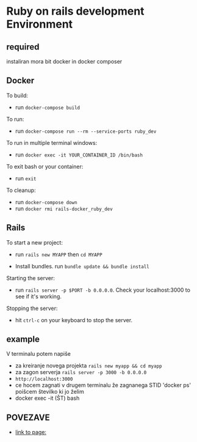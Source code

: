 # Ruby on rails development Environment #


## required
instaliran mora bit docker in docker composer

## Docker

To build:

- run `docker-compose build`

To run:

- run `docker-compose run --rm --service-ports ruby_dev`

To run in multiple terminal windows:

- run `docker exec -it YOUR_CONTAINER_ID /bin/bash`

To exit bash or your container:

- run `exit`

To cleanup:

- run `docker-compose down`
- run `docker rmi rails-docker_ruby_dev`

## Rails

To start a new project:

- run `rails new MYAPP` then `cd MYAPP`

- Install bundles. run `bundle update && bundle install`

Starting the server:

- run `rails server -p $PORT -b 0.0.0.0`. Check your localhost:3000 to see if it's working.

Stopping the server:

- hit `ctrl-c` on your keyboard to stop the server.

## example 

V terminalu potem napiše
  * za kreiranje novega projekta `rails new myapp && cd myapp`
  * za zagon serverja `rails server -p 3000 -b 0.0.0.0`
  * `http://localhost:3000`
  * ce hocem zagnati v drugem terminalu že zagnanega STID 'docker ps' poišcem številko ki jo želim
  * docker exec -it (ŠT) bash
  
## POVEZAVE 
  * [link to page:](https://praksa.acidbeta.net)
